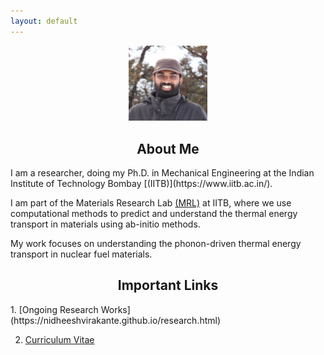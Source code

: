 ```yaml
---
layout: default
---
```

<p align="center">
  <img width="25%" height="25%" src="1_1.jpg">
</p>

<h2 style="text-align: center;">About Me</h2> 
I am a researcher, doing my Ph.D. in Mechanical Engineering at the Indian Institute of Technology Bombay [(IITB)](https://www.iitb.ac.in/). 

I am part of the Materials Research Lab [(MRL)](https://www.me.iitb.ac.in/~a_jain/) at IITB, where we use computational methods to predict and understand the thermal energy transport in materials using ab-initio methods. 

My work focuses on understanding the phonon-driven thermal energy transport in nuclear fuel materials.

<h2 style="text-align: center;">Important Links</h2> 
1. [Ongoing Research Works](https://nidheeshvirakante.github.io/research.html)
  
2. [Curriculum Vitae](https://nidheeshvirakante.github.io/cv.pdf)
